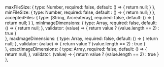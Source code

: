 maxFileSize: {
    type: Number,
    required: false,
    default: () => { return null; }
},
minFileSize: {
    type: Number,
    required: false,
    default : () => { return null; }
},
acceptedFiles: {
    type: [String, Arcreateray],
    required: false,
    default: () => { return null; }
},
minImageDimensions: {
    type: Array,
    required: false,
    default: () => { return null; },
    validator: (value) => {
        return value ? (value.length == 2) : true
    }	
},
maxImageDimensions: {
    type: Array,
    required: false,
    default: () => { return null; },
    validator: (value) => {
        return value ? (value.length == 2) : true
    }	
},
exactImageDimensions: {
    type: Array,
    required: false,
    default: () => { return null; },
    validator: (value) => {
        return value ? (value.length == 2) : true
    }	
},